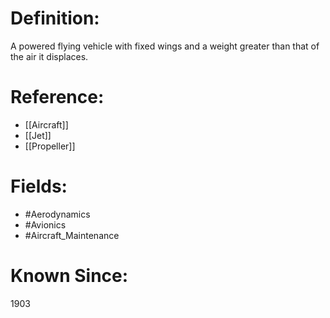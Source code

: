 

# Definition:
A powered flying vehicle with fixed wings and a weight greater than that of the air it displaces.

# Reference:
- [[Aircraft]]
- [[Jet]]
- [[Propeller]]

# Fields: 
- #Aerodynamics
- #Avionics
- #Aircraft_Maintenance

# Known Since:
1903

